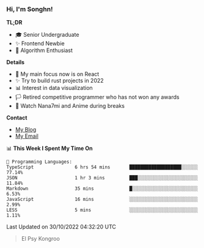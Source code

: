 ### Hi, I'm Songhn!

**TL;DR**

- 🎓 Senior Undergraduate
- ✨ Frontend Newbie
- 🎈 Algorithm Enthusiast

**Details**

- 🎯 My main focus now is on React
- ✨ Try to build rust projects in 2022
- 📊 Interest in data visualization
- 🏳️ Retired competitive programmer who has not won any awards
- 🍵 Watch Nana7mi and Anime during breaks

**Contact**
- [My Blog](https://blog.songhn.com)
- [My Email](mailto:songhn233@gmail.com)

<!--START_SECTION:waka-->
📊 **This Week I Spent My Time On** 

```text
💬 Programming Languages: 
TypeScript               6 hrs 54 mins       ███████████████████░░░░░░   77.14% 
JSON                     1 hr 3 mins         ███░░░░░░░░░░░░░░░░░░░░░░   11.84% 
Markdown                 35 mins             █░░░░░░░░░░░░░░░░░░░░░░░░   6.53% 
JavaScript               16 mins             ░░░░░░░░░░░░░░░░░░░░░░░░░   2.99% 
LESS                     5 mins              ░░░░░░░░░░░░░░░░░░░░░░░░░   1.11%

```


 Last Updated on 30/10/2022 04:32:20 UTC
<!--END_SECTION:waka-->

> El Psy Kongroo

